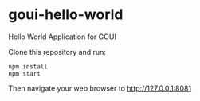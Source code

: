 # goui-hello-world
Hello World Application for GOUI

Clone this repository and run:

```
npm install
npm start
```

Then navigate your web browser to http://127.0.0.1:8081

